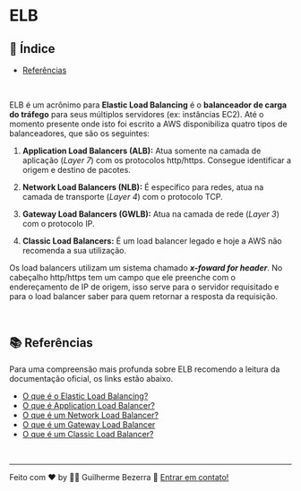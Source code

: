 # ELB

## :pushpin: Índice

- [Referências](#book-referências)

<br />

ELB é um acrônimo para **Elastic Load Balancing** é o **balanceador de carga do tráfego** para seus múltiplos servidores (ex: instâncias EC2).
Até o momento presente onde isto foi escrito a AWS disponibiliza quatro tipos de balanceadores, que são os seguintes:

1. **Application Load Balancers (ALB):** Atua somente na camada de aplicação (*Layer 7*) com os protocolos http/https. Consegue identificar a origem e destino de pacotes.

2. **Network Load Balancers (NLB):** É específico para redes, atua na camada de transporte (*Layer 4*) com o protocolo TCP.

3. **Gateway Load Balancers (GWLB):** Atua na camada de rede (*Layer 3*) com o protocolo IP. 

4. **Classic Load Balancers:** É um load balancer legado e hoje a AWS não recomenda a sua utilização.

Os load balancers utilizam um sistema chamado ***x-foward for header***. No cabeçalho http/https tem um campo que ele preenche com o endereçamento de IP de origem, isso serve para o servidor requisitado e para o load balancer saber para quem retornar a resposta da requisição.


<br />

## :books: Referências

Para uma compreensão mais profunda sobre ELB recomendo a leitura da documentação oficial, os links estão abaixo.

- [O que é o Elastic Load Balancing?](https://docs.aws.amazon.com/pt_br/elasticloadbalancing/latest/userguide/what-is-load-balancing.html)
- [O que é Application Load Balancer?](https://docs.aws.amazon.com/pt_br/elasticloadbalancing/latest/application/introduction.html)
- [O que é um Network Load Balancer?](https://docs.aws.amazon.com/pt_br/elasticloadbalancing/latest/network/introduction.html)
- [O que é um Gateway Load Balancer](https://docs.aws.amazon.com/pt_br/elasticloadbalancing/latest/gateway/introduction.html)
- [O que é um Classic Load Balancer?](https://docs.aws.amazon.com/pt_br/elasticloadbalancing/latest/classic/introduction.html)


<br />

---
Feito com ♥ by :man_astronaut: Guilherme Bezerra :wave: [Entrar em contato!](https://www.linkedin.com/in/gbdsantos/)
